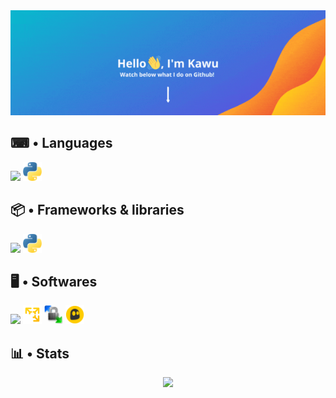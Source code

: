 <img width="1000" src="https://raw.githubusercontent.com/levraiKawu/levraiKawu/main/src/images/banner.gif">

## ⌨ • Languages
<a title="Javascript" href="https://wikipedia.org/wiki/JavaScript"><img width="30" src="https://raw.githubusercontent.com/Kawuuu/kawuuu/main/src/images/Javascript.png"></a>
<a title="Python" href="https://wikipedia.org/wiki/Python"><img width="30" src="https://raw.githubusercontent.com/levraiKawu/levraiKawu/main/src/images/Python.png"></a>

## 📦 • Frameworks & libraries
<a title="Javascript" href="https://wikipedia.org/wiki/JavaScript"><img width="30" src="https://raw.githubusercontent.com/Kawuuu/kawuuu/main/src/images/Javascript.png"></a>
<a title="Python" href="https://wikipedia.org/wiki/Python"><img width="30" src="https://raw.githubusercontent.com/levraiKawu/levraiKawu/main/src/images/Python.png"></a>

## 🖥 • Softwares
<a title="Visual Studio Code" href="https://code.visualstudio.com/"><img width="30" src="https://raw.githubusercontent.com/Kawuuu/kawuuu/main/src/images/Visual%20Studio%20Code.png"></a>
<a title="Vmware" href="https://www.vmware.com/"><img width="30" src="https://raw.githubusercontent.com/levraiKawu/levraiKawu/main/src/images/Vmware.png"></a>
<a title="WinSCP" href="https://winscp.net/"><img width="30" src="https://raw.githubusercontent.com/levraiKawu/levraiKawu/main/src/images/WinSCP.png"></a>
<a title="CyberGhost" href="https://www.cyberghostvpn.com/"><img width="30" src="https://raw.githubusercontent.com/levraiKawu/levraiKawu/main/src/images/CyberGhost.png"></a>

## 📊 • Stats
<div align="center" width="50">
	<img src="https://profile-counter.glitch.me/levraiKawu/count.svg">
</div>
